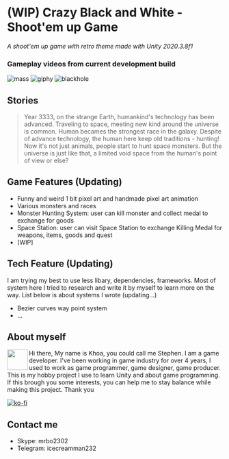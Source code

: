 # (WIP) Crazy Black and White - Shoot'em up Game
*A shoot'em up game with retro theme made with Unity 2020.3.8f1*
### Gameplay videos from current development build
![mass](https://user-images.githubusercontent.com/61927620/125171936-14ee8800-e1e1-11eb-98ff-1e0768b0423f.gif)
![giphy](https://user-images.githubusercontent.com/61927620/125171282-9ba16600-e1dd-11eb-8f21-6aa5d1ae33c4.gif)
![blackhole](https://user-images.githubusercontent.com/61927620/125171552-0dc67a80-e1df-11eb-8731-9a04f2e7f2f3.gif)
## Stories
>Year 3333, on the strange Earth, humankind's technology has been advanced. Traveling to space, meeting new kind around the universe is common. Human becames the strongest race in the galaxy.
Despite of advance technology, the human here keep old traditions - hunting! Now it's not just animals, people start to hunt space monsters.
But the universe is just like that, a limited void space from the human's point of view or else?
## Game Features (Updating)
- Funny and weird 1 bit pixel art and handmade pixel art animation
- Various monsters and races
- Monster Hunting System: user can kill monster and collect medal to exchange for goods
- Space Station: user can visit Space Station to exchange Killing Medal for weapons, items, goods and quest
- [WIP]
## Tech Feature (Updating)
I am trying my best to use less libary, dependencies, frameworks. Most of system here I tried to research and write it by myself to learn more on the way.
List below is about systems I wrote (updating...)
- Bezier curves way point system
- ...

## About myself 
<a href="url"><img src="https://user-images.githubusercontent.com/61927620/125173840-8df2dd00-e1eb-11eb-80c1-29d43f4f7d9f.jpg" 
align="left" height="48" width="48" ></a>

Hi there,
My name is Khoa, you could call me Stephen.
I am a game developer. I've been working in game industry for over 4 years, I used to work as game programmer, game designer, game producer.
This is my hobby project I use to learn Unity and about game programming.
If this brough you some interests, you can help me to stay balance while making this project.
Thank you

[![ko-fi](https://ko-fi.com/img/githubbutton_sm.svg)](https://ko-fi.com/F1F159VOO)

## Contact me
- Skype: mrbo2302
- Telegram: icecreamman232

